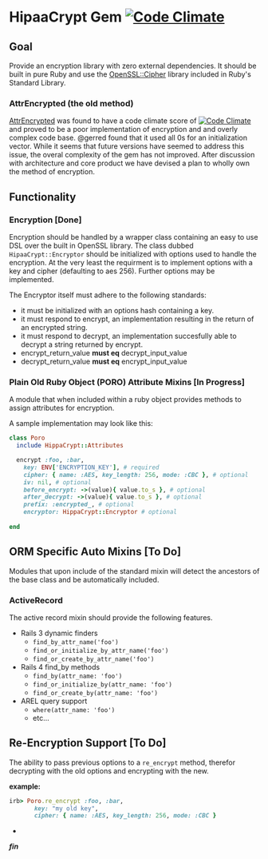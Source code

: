 # HipaaCrypt Gem [![Code Climate](https://codeclimate.com/repos/526e7d3a7e00a445c300943d/badges/3cb20b99b4a336e33721/gpa.png)](https://codeclimate.com/repos/526e7d3a7e00a445c300943d/feed)

## Goal

Provide an encryption library with zero external dependencies. It should be built in pure Ruby and use the
[OpenSSL::Cipher](http://www.ruby-doc.org/stdlib-1.9.3/libdoc/openssl/rdoc/OpenSSL/Cipher.html) library included
in Ruby's Standard Library.

### AttrEncrypted (the old method)
[AttrEncrypted](https://github.com/attr-encrypted/attr_encrypted) was found to have a code climate score of
[![Code Climate](http://allthebadges.io/attr-encrypted/attr_encrypted/code_climate.png)](http://allthebadges.io/attr-encrypted/attr_encrypted/code_climate)
and proved to be a poor implementation of encryption and and overly complex code base. @gerred found that it used all 0s for an initialization
vector. While it seems that future versions have seemed to address this issue, the overal complexity of the
gem has not improved. After discussion with architecture and core product we have devised a plan to wholly
own the method of encryption.

## Functionality

### Encryption [Done]

Encryption should be handled by a wrapper class containing an easy to use DSL over the built in OpenSSL library.
The class dubbed `HipaaCrypt::Encryptor` should be initialized with options used to handle the encryption. At the
very least the requirment is to implement options with a key and cipher (defaulting to aes 256). Further options may
be implemented.

The Encryptor itself must adhere to the following standards:

* it must be initialized with an options hash containing a key.
* it must respond to encrypt, an implementation resulting in the return of an encrypted string.
* it must respond to decrypt, an implementation succesfully able to decrypt a string returned by encrypt.
* encrypt_return_value **must eq** decrypt_input_value
* decrypt_return_value **must eq** encrypt_input_value

### Plain Old Ruby Object (PORO) Attribute Mixins [In Progress]

A module that when included within a ruby object provides methods to assign attributes for encryption.

A sample implementation may look like this:
```ruby
class Poro
  include HippaCrypt::Attributes

  encrypt :foo, :bar,
    key: ENV['ENCRYPTION_KEY'], # required
    cipher: { name: :AES, key_length: 256, mode: :CBC }, # optional
    iv: nil, # optional
    before_encrypt: ->(value){ value.to_s }, # optional
    after_decrypt: ->(value){ value.to_s }, # optional
    prefix: :encrypted_, # optional
    encryptor: HippaCrypt::Encryptor # optional
    
end
```

## ORM Specific Auto Mixins [To Do]

Modules that upon include of the standard mixin will detect the ancestors of the base class and be automatically included.

### ActiveRecord

The active record mixin should provide the following features.

* Rails 3 dynamic finders
  * `find_by_attr_name('foo')`
  * `find_or_initialize_by_attr_name('foo')`
  * `find_or_create_by_attr_name('foo')`
* Rails 4 find_by methods
  * `find_by(attr_name: 'foo')`
  * `find_or_initialize_by(attr_name: 'foo')`
  * `find_or_create_by(attr_name: 'foo')`
* AREL query support
  * `where(attr_name: 'foo')`
  * etc...


## Re-Encryption Support [To Do]

The ability to pass previous options to a `re_encrypt` method, therefor decrypting with the old options and encrypting
with the new.

**example:**

```ruby
irb> Poro.re_encrypt :foo, :bar,
       key: "my old key",
       cipher: { name: :AES, key_length: 256, mode: :CBC }
```

-

***fin***
  
  
